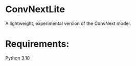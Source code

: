 # ConvNextLite
A lightweight, experimental version of the ConvNext model.


# Requirements: 

Python 3.10
